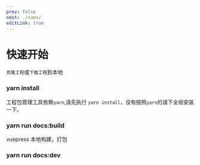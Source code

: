 ```yaml
---
prev: false
next: ./name/
editLink: true
---
```


# 快速开始

`克隆工程`或`下载工程`到本地

### yarn install

工程包管理工具依赖`yarn`,请先执行 `yarn install`，没有按照`yarn`的请下全局安装一下。

### yarn run docs:build

vuepress 本地构建，打包

### yarn run docs:dev

